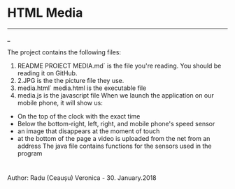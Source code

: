 # HTML Media
---
_

 The project contains the following files:
 
1.  README PROIECT MEDIA.md` is the file you're reading.  You should be reading it on GitHub.
2.   2.JPG is the the picture file they use.
3.   media.html` media.html is the executable file
4.    media.js is the javascript file
When we launch the application on our mobile phone, it will show us:

- On the top of the clock with the exact time
-  Below the bottom-right, left, right, and mobile phone's speed sensor
-  an image that disappears at the moment of touch
- at the bottom of the page a video is uploaded from the net from an address
The java file contains functions for the sensors used in the program

#
Author:  Radu (Ceaușu) Veronica - 30. January.2018

